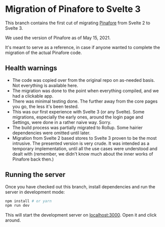 # Migration of Pinafore to Svelte 3

This branch contains the first cut of migrating [Pinafore](https://github.com/nolanlawson/pinafore) from Svelte 2
to Svelte 3.

We used the version of Pinafore as of May 15, 2021.

It's meant to serve as a reference, in case if anyone wanted to complete the migration of the actual Pinafore code.

## Health warnings

* The code was copied over from the original repo on as-needed basis. Not everything is available here.
* The migration was done to the point when everything compiled, and we had a clickable app.
* There was minimal testing done. The further away from the core pages you go, the less it's been tested.
* This was our first experience with Svelte 3 (or any Svelte). Some migrations, especially the early ones, around the login page and Settings, were done in a rather naive way. Sorry.
* The build process was partially migrated to Rollup. Some hairier dependencies were omitted until later.
* Migration from Svelte 2 based stores to Svelte 3 proven to be the most intrusive. The presented version is very crude. It was intended as a temporary implementation, until all the use cases were understood and dealt with (remember, we didn't know much about the inner works of Pinafore back then.)

## Running the server

Once you have checked out this branch, install dependencies and run the server in development mode:

```bash
npm install # or yarn
npm run dev
```

This will start the development server on [localhost:3000](http://localhost:3000). Open it and click around.